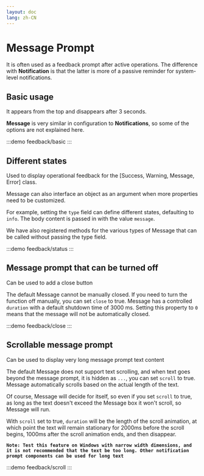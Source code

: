 ```yaml
---
layout: doc
lang: zh-CN
---
```


# Message Prompt

It is often used as a feedback prompt after active operations. The difference with **Notification** is that the latter is more of a passive reminder for system-level notifications.

## Basic usage

It appears from the top and disappears after 3 seconds.

**Message** is very similar in configuration to **Notifications**, so some of the options are not explained here.

:::demo
feedback/basic
:::

## Different states

Used to display operational feedback for the [Success, Warning, Message, Error] class.

Message can also interface an object as an argument when more properties need to be customized.

For example, setting the `type` field can define different states, defaulting to `info`. The body content is passed in with the value `message`.

We have also registered methods for the various types of Message that can be called without passing the type field.

:::demo
feedback/status
:::

## Message prompt that can be turned off

Can be used to add a close button

The default Message cannot be manually closed. If you need to turn the function off manually, you can set `close` to true. Message has a controlled `duration` with a default shutdown time of 3000 ms. Setting this property to `0` means that the message will not be automatically closed.

:::demo
feedback/close
:::

## Scrollable message prompt

Can be used to display very long message prompt text content

The default Message does not support text scrolling, and when text goes beyond the message prompt, it is hidden as `...`, you can set `scroll` to true. Message automatically scrolls based on the actual length of the text.

Of course, Message will decide for itself, so even if you set `scroll` to true, as long as the text doesn't exceed the Message box it won't scroll, so Message will run.

With `scroll` set to true, `duration` will be the length of the scroll animation, at which point the text will remain stationary for 2000ms before the scroll begins, 1000ms after the scroll animation ends, and then disappear.

**`Note: Test this feature on Windows with narrow width dimensions, and it is not recommended that the text be too long. Other notification prompt components can be used for long text`**

:::demo
feedback/scroll
:::
